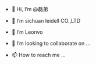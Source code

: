 - 👋 Hi, I’m @磊弟
- 👀 I’m sichuan leidell CO.,LTD
- 🌱 I’m Leonvo

- 💞️ I’m looking to collaborate on ...
- 📫 How to reach me ...

<!---
Leidell/Leidell is a ✨ special ✨ repository because its `README.md` (this file) appears on your GitHub profile.
You can click the Preview link to take a look at your changes.
--->
